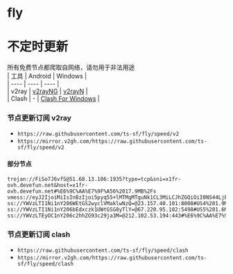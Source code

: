 # fly
# 不定时更新
所有免费节点都爬取自网络，请勿用于非法用途  
|  工具  | Android  | Windows  |  
|  ----  | ----   | ----  |  
| v2ray  | [v2rayNG](https://github.com/2dust/v2rayNG/releases) | [v2rayN](https://github.com/2dust/v2rayN/releases) |  
| Clash  | - | [Clash For Windows](https://github.com/2dust/clashN/releases) | 
  
### 节点更新订阅  v2ray
- `https://raw.githubusercontent.com/ts-sf/fly/speed/v2`  
- `https://mirror.v2gh.com/https://raw.githubusercontent.com/ts-sf/fly/speed/v2`  

#### 部分节点  
``` 
trojan://FiSo7J6vfS@51.68.13.106:1935?type=tcp&sni=x1fr-ovh.devefun.net&host=x1fr-ovh.devefun.net#%E6%9C%AA%E7%9F%A56%2017.9MB%2Fs
vmess://eyJ2IjoiMiIsInBzIjoi5pyq55+lMTMgMTguNk1CL3MiLCJhZGQiOiI0NS44LjE0NS4xNDUiLCJwb3J0IjoiMzA1MjAiLCJpZCI6IjMwMzgwMjRmLTNhMzQtNDIyOC1iNjFjLWQ3NDFiMmZiZWM4ZiIsImFpZCI6IjAiLCJzY3kiOiJhdXRvIiwibmV0IjoidGNwIiwidHlwZSI6Im5vbmUiLCJob3N0IjoiIiwicGF0aCI6IiIsInRscyI6IiIsInNuaSI6IiIsInRlc3RfbmFtZSI6IjEzIn0=
ss://YWVzLTI1Ni1nY206WEtGS2wyclVMaklwNzQ=@23.157.40.101:8008#US4%201.9MB%2Fs
ss://YWVzLTI1Ni1nY206bEdxczk1UWtGSG8yTlY=@67.220.95.102:5498#US5%201.6MB%2Fs
ss://YWVzLTEyOC1nY206c2hhZG93c29ja3M=@212.102.53.194:443#%E6%9C%AA%E7%9F%A518%2020.7MB%2Fs
```
### 节点更新订阅  clash
- `https://raw.githubusercontent.com/ts-sf/fly/speed/clash`  
- `https://mirror.v2gh.com/https://raw.githubusercontent.com/ts-sf/fly/speed/clash`  


